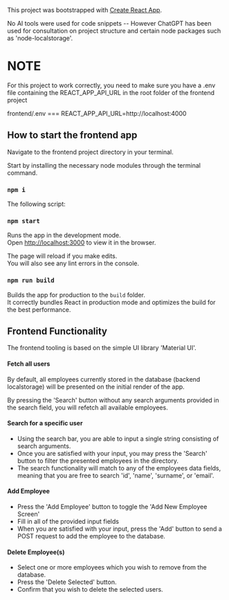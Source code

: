 This project was bootstrapped with [Create React App](https://github.com/facebook/create-react-app).

No AI tools were used for code snippets -- However ChatGPT has been used for consultation on project structure and certain node packages such as 'node-localstorage'.

# NOTE
For this project to work correctly, you need to make sure you have a .env file containing the REACT_APP_API_URL in the root folder of the frontend project

frontend/.env === REACT_APP_API_URL=http://localhost:4000

## How to start the frontend app

Navigate to the frontend project directory in your terminal.

Start by installing the necessary node modules through the terminal command.

### `npm i`

The following script:

### `npm start`

Runs the app in the development mode.\
Open [http://localhost:3000](http://localhost:3000) to view it in the browser.

The page will reload if you make edits.\
You will also see any lint errors in the console.

### `npm run build`

Builds the app for production to the `build` folder.\
It correctly bundles React in production mode and optimizes the build for the best performance.

## Frontend Functionality

The frontend tooling is based on the simple UI library 'Material UI'.

#### Fetch all users

By default, all employees currently stored in the database (backend localstorage) will be presented on the initial render of the app.

By pressing the 'Search' button without any search arguments provided in the search field, you will refetch all available employees.

#### Search for a specific user

- Using the search bar, you are able to input a single string consisting of search arguments.
- Once you are satisfied with your input, you may press the 'Search' button to filter the presented employees in the directory.
- The search functionality will match to any of the employees data fields, meaning that you are free to search 'id', 'name', 'surname', or 'email'.

#### Add Employee

- Press the 'Add Employee' button to toggle the 'Add New Employee Screen'
- Fill in all of the provided input fields
- When you are satisfied with your input, press the 'Add' button to send a POST request to add the employee to the database.

#### Delete Employee(s)

- Select one or more employees which you wish to remove from the database.
- Press the 'Delete Selected' button.
- Confirm that you wish to delete the selected users.

